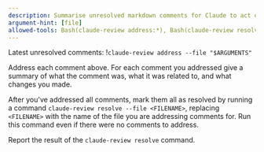 ```yaml
---
description: Summarise unresolved markdown comments for Claude to act on
argument-hint: [file]
allowed-tools: Bash(claude-review address:*), Bash(claude-review resolve:*), Edit, Read
---
```


Latest unresolved comments:
!`claude-review address --file "$ARGUMENTS"`

Address each comment above. For each comment you addressed give a summary of what the comment was, what it was related
to, and what changes you made.

After you've addressed all comments, mark them all as resolved by running a command
`claude-review resolve --file <FILENAME>`, replacing `<FILENAME>` with the name of the file you are addressing comments
for. Run this command even if there were no comments to address.

Report the result of the `claude-review resolve` command.
